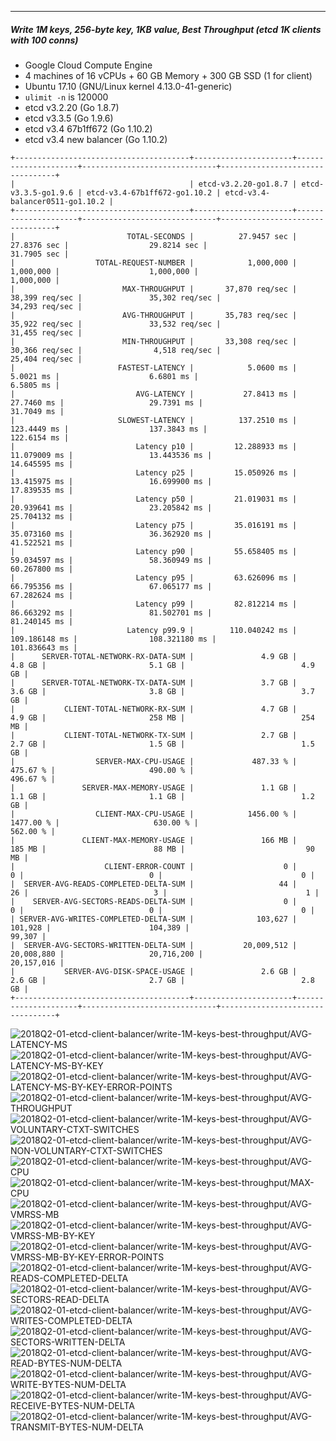 

<br><br><hr>
##### Write 1M keys, 256-byte key, 1KB value, Best Throughput (etcd 1K clients with 100 conns)

- Google Cloud Compute Engine
- 4 machines of 16 vCPUs + 60 GB Memory + 300 GB SSD (1 for client)
- Ubuntu 17.10 (GNU/Linux kernel 4.13.0-41-generic)
- `ulimit -n` is 120000
- etcd v3.2.20 (Go 1.8.7)
- etcd v3.3.5 (Go 1.9.6)
- etcd v3.4 67b1ff672 (Go 1.10.2)
- etcd v3.4 new balancer (Go 1.10.2)


```
+---------------------------------------+----------------------+---------------------+------------------------------+---------------------------------+
|                                       | etcd-v3.2.20-go1.8.7 | etcd-v3.3.5-go1.9.6 | etcd-v3.4-67b1ff672-go1.10.2 | etcd-v3.4-balancer0511-go1.10.2 |
+---------------------------------------+----------------------+---------------------+------------------------------+---------------------------------+
|                         TOTAL-SECONDS |          27.9457 sec |         27.8376 sec |                  29.8214 sec |                     31.7905 sec |
|                  TOTAL-REQUEST-NUMBER |            1,000,000 |           1,000,000 |                    1,000,000 |                       1,000,000 |
|                        MAX-THROUGHPUT |       37,870 req/sec |      38,399 req/sec |               35,302 req/sec |                  34,293 req/sec |
|                        AVG-THROUGHPUT |       35,783 req/sec |      35,922 req/sec |               33,532 req/sec |                  31,455 req/sec |
|                        MIN-THROUGHPUT |       33,308 req/sec |      30,366 req/sec |                4,518 req/sec |                  25,404 req/sec |
|                       FASTEST-LATENCY |            5.0600 ms |           5.0021 ms |                    6.6801 ms |                       6.5805 ms |
|                           AVG-LATENCY |           27.8413 ms |          27.7460 ms |                   29.7391 ms |                      31.7049 ms |
|                       SLOWEST-LATENCY |          137.2510 ms |         123.4449 ms |                  137.3843 ms |                     122.6154 ms |
|                           Latency p10 |         12.288933 ms |        11.079009 ms |                 13.443536 ms |                    14.645595 ms |
|                           Latency p25 |         15.050926 ms |        13.415975 ms |                 16.699900 ms |                    17.839535 ms |
|                           Latency p50 |         21.019031 ms |        20.939641 ms |                 23.205842 ms |                    25.704132 ms |
|                           Latency p75 |         35.016191 ms |        35.073160 ms |                 36.362920 ms |                    41.522521 ms |
|                           Latency p90 |         55.658405 ms |        59.034597 ms |                 58.360949 ms |                    60.267800 ms |
|                           Latency p95 |         63.626096 ms |        66.795356 ms |                 67.065177 ms |                    67.282624 ms |
|                           Latency p99 |         82.812214 ms |        86.663292 ms |                 81.502701 ms |                    81.240145 ms |
|                         Latency p99.9 |        110.040242 ms |       109.186148 ms |                108.321180 ms |                   101.836643 ms |
|      SERVER-TOTAL-NETWORK-RX-DATA-SUM |               4.9 GB |              4.8 GB |                       5.1 GB |                          4.9 GB |
|      SERVER-TOTAL-NETWORK-TX-DATA-SUM |               3.7 GB |              3.6 GB |                       3.8 GB |                          3.7 GB |
|           CLIENT-TOTAL-NETWORK-RX-SUM |               4.7 GB |              4.9 GB |                       258 MB |                          254 MB |
|           CLIENT-TOTAL-NETWORK-TX-SUM |               2.7 GB |              2.7 GB |                       1.5 GB |                          1.5 GB |
|                  SERVER-MAX-CPU-USAGE |             487.33 % |            475.67 % |                     490.00 % |                        496.67 % |
|               SERVER-MAX-MEMORY-USAGE |               1.1 GB |              1.1 GB |                       1.1 GB |                          1.2 GB |
|                  CLIENT-MAX-CPU-USAGE |            1456.00 % |           1477.00 % |                     630.00 % |                        562.00 % |
|               CLIENT-MAX-MEMORY-USAGE |               166 MB |              185 MB |                        88 MB |                           90 MB |
|                    CLIENT-ERROR-COUNT |                    0 |                   0 |                            0 |                               0 |
|  SERVER-AVG-READS-COMPLETED-DELTA-SUM |                   44 |                  26 |                            3 |                               1 |
|    SERVER-AVG-SECTORS-READS-DELTA-SUM |                    0 |                   0 |                            0 |                               0 |
| SERVER-AVG-WRITES-COMPLETED-DELTA-SUM |              103,627 |             101,928 |                      104,389 |                          99,307 |
|  SERVER-AVG-SECTORS-WRITTEN-DELTA-SUM |           20,009,512 |          20,008,880 |                   20,716,200 |                      20,157,016 |
|           SERVER-AVG-DISK-SPACE-USAGE |               2.6 GB |              2.6 GB |                       2.7 GB |                          2.8 GB |
+---------------------------------------+----------------------+---------------------+------------------------------+---------------------------------+
```


<img src="https://storage.googleapis.com/dbtester-results/2018Q2-01-etcd-client-balancer/write-1M-keys-best-throughput/AVG-LATENCY-MS.svg" alt="2018Q2-01-etcd-client-balancer/write-1M-keys-best-throughput/AVG-LATENCY-MS">



<img src="https://storage.googleapis.com/dbtester-results/2018Q2-01-etcd-client-balancer/write-1M-keys-best-throughput/AVG-LATENCY-MS-BY-KEY.svg" alt="2018Q2-01-etcd-client-balancer/write-1M-keys-best-throughput/AVG-LATENCY-MS-BY-KEY">



<img src="https://storage.googleapis.com/dbtester-results/2018Q2-01-etcd-client-balancer/write-1M-keys-best-throughput/AVG-LATENCY-MS-BY-KEY-ERROR-POINTS.svg" alt="2018Q2-01-etcd-client-balancer/write-1M-keys-best-throughput/AVG-LATENCY-MS-BY-KEY-ERROR-POINTS">



<img src="https://storage.googleapis.com/dbtester-results/2018Q2-01-etcd-client-balancer/write-1M-keys-best-throughput/AVG-THROUGHPUT.svg" alt="2018Q2-01-etcd-client-balancer/write-1M-keys-best-throughput/AVG-THROUGHPUT">



<img src="https://storage.googleapis.com/dbtester-results/2018Q2-01-etcd-client-balancer/write-1M-keys-best-throughput/AVG-VOLUNTARY-CTXT-SWITCHES.svg" alt="2018Q2-01-etcd-client-balancer/write-1M-keys-best-throughput/AVG-VOLUNTARY-CTXT-SWITCHES">



<img src="https://storage.googleapis.com/dbtester-results/2018Q2-01-etcd-client-balancer/write-1M-keys-best-throughput/AVG-NON-VOLUNTARY-CTXT-SWITCHES.svg" alt="2018Q2-01-etcd-client-balancer/write-1M-keys-best-throughput/AVG-NON-VOLUNTARY-CTXT-SWITCHES">



<img src="https://storage.googleapis.com/dbtester-results/2018Q2-01-etcd-client-balancer/write-1M-keys-best-throughput/AVG-CPU.svg" alt="2018Q2-01-etcd-client-balancer/write-1M-keys-best-throughput/AVG-CPU">



<img src="https://storage.googleapis.com/dbtester-results/2018Q2-01-etcd-client-balancer/write-1M-keys-best-throughput/MAX-CPU.svg" alt="2018Q2-01-etcd-client-balancer/write-1M-keys-best-throughput/MAX-CPU">



<img src="https://storage.googleapis.com/dbtester-results/2018Q2-01-etcd-client-balancer/write-1M-keys-best-throughput/AVG-VMRSS-MB.svg" alt="2018Q2-01-etcd-client-balancer/write-1M-keys-best-throughput/AVG-VMRSS-MB">



<img src="https://storage.googleapis.com/dbtester-results/2018Q2-01-etcd-client-balancer/write-1M-keys-best-throughput/AVG-VMRSS-MB-BY-KEY.svg" alt="2018Q2-01-etcd-client-balancer/write-1M-keys-best-throughput/AVG-VMRSS-MB-BY-KEY">



<img src="https://storage.googleapis.com/dbtester-results/2018Q2-01-etcd-client-balancer/write-1M-keys-best-throughput/AVG-VMRSS-MB-BY-KEY-ERROR-POINTS.svg" alt="2018Q2-01-etcd-client-balancer/write-1M-keys-best-throughput/AVG-VMRSS-MB-BY-KEY-ERROR-POINTS">



<img src="https://storage.googleapis.com/dbtester-results/2018Q2-01-etcd-client-balancer/write-1M-keys-best-throughput/AVG-READS-COMPLETED-DELTA.svg" alt="2018Q2-01-etcd-client-balancer/write-1M-keys-best-throughput/AVG-READS-COMPLETED-DELTA">



<img src="https://storage.googleapis.com/dbtester-results/2018Q2-01-etcd-client-balancer/write-1M-keys-best-throughput/AVG-SECTORS-READ-DELTA.svg" alt="2018Q2-01-etcd-client-balancer/write-1M-keys-best-throughput/AVG-SECTORS-READ-DELTA">



<img src="https://storage.googleapis.com/dbtester-results/2018Q2-01-etcd-client-balancer/write-1M-keys-best-throughput/AVG-WRITES-COMPLETED-DELTA.svg" alt="2018Q2-01-etcd-client-balancer/write-1M-keys-best-throughput/AVG-WRITES-COMPLETED-DELTA">



<img src="https://storage.googleapis.com/dbtester-results/2018Q2-01-etcd-client-balancer/write-1M-keys-best-throughput/AVG-SECTORS-WRITTEN-DELTA.svg" alt="2018Q2-01-etcd-client-balancer/write-1M-keys-best-throughput/AVG-SECTORS-WRITTEN-DELTA">



<img src="https://storage.googleapis.com/dbtester-results/2018Q2-01-etcd-client-balancer/write-1M-keys-best-throughput/AVG-READ-BYTES-NUM-DELTA.svg" alt="2018Q2-01-etcd-client-balancer/write-1M-keys-best-throughput/AVG-READ-BYTES-NUM-DELTA">



<img src="https://storage.googleapis.com/dbtester-results/2018Q2-01-etcd-client-balancer/write-1M-keys-best-throughput/AVG-WRITE-BYTES-NUM-DELTA.svg" alt="2018Q2-01-etcd-client-balancer/write-1M-keys-best-throughput/AVG-WRITE-BYTES-NUM-DELTA">



<img src="https://storage.googleapis.com/dbtester-results/2018Q2-01-etcd-client-balancer/write-1M-keys-best-throughput/AVG-RECEIVE-BYTES-NUM-DELTA.svg" alt="2018Q2-01-etcd-client-balancer/write-1M-keys-best-throughput/AVG-RECEIVE-BYTES-NUM-DELTA">



<img src="https://storage.googleapis.com/dbtester-results/2018Q2-01-etcd-client-balancer/write-1M-keys-best-throughput/AVG-TRANSMIT-BYTES-NUM-DELTA.svg" alt="2018Q2-01-etcd-client-balancer/write-1M-keys-best-throughput/AVG-TRANSMIT-BYTES-NUM-DELTA">



